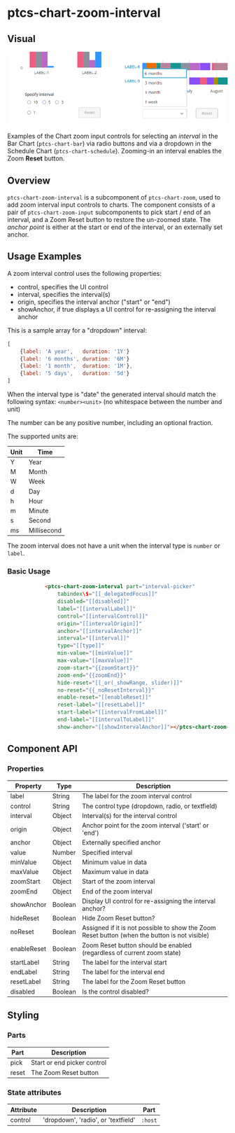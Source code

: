 # ptcs-chart-zoom-interval

## Visual

<img src="../img/ptcs-chart-zoom-input-interval.png" _folder="doc">

Examples of the Chart zoom input controls for selecting an _interval_ in the Bar Chart (`ptcs-chart-bar`) via radio buttons and via a dropdown in the Schedule Chart (`ptcs-chart-schedule`). Zooming-in an interval enables the Zoom **Reset** button.

## Overview

`ptcs-chart-zoom-interval` is a subcomponent of `ptcs-chart-zoom`, used to add zoom interval input controls to charts. The component consists
 of a pair of `ptcs-chart-zoom-input` subcomponents to pick start / end of an interval, and a Zoom Reset button to restore the un-zoomed state.
 The _anchor point_ is either at the start or end of the interval, or an externally set anchor.

## Usage Examples

A zoom interval control uses the following properties:

- control, specifies the UI control
- interval, specifies the interval(s)
- origin, specifies the interval anchor ("start" or "end")
- showAnchor, if true displays a UI control for re-assigning the interval anchor

This is a sample array for a "dropdown" interval:

~~~js
[
    {label: 'A year',   duration: '1Y'}
    {label: '6 months', duration: '6M'}
    {label: '1 month',  duration: '1M'},
    {label: '5 days',   duration: '5d'}
]
~~~

When the interval type is "date" the generated interval should match the following syntax: `<number><unit>` (no whitespace between the number and unit)

The number can be any positive number, including an optional fraction.

The supported units are:

|Unit|Time|
|----|----|
|Y|Year|
|M|Month|
|W|Week|
|d|Day|
|h|Hour|
|m|Minute|
|s|Second|
|ms|Millisecond|

The zoom interval does not have a unit when the interval type is `number` or `label`.


### Basic Usage

```html
            <ptcs-chart-zoom-interval part="interval-picker"
                tabindex\$="[[_delegatedFocus]]"
                disabled="[[disabled]]"
                label="[[intervalLabel]]"
                control="[[intervalControl]]"
                origin="[[intervalOrigin]]"
                anchor="[[intervalAnchor]]"
                interval="[[interval]]"
                type="[[type]]"
                min-value="[[minValue]]"
                max-value="[[maxValue]]"
                zoom-start="{{zoomStart}}"
                zoom-end="{{zoomEnd}}"
                hide-reset="[[_or(_showRange, slider)]]"
                no-reset="{{_noResetInterval}}"
                enable-reset="[[enableReset]]"
                reset-label="[[resetLabel]]"
                start-label="[[intervalFromLabel]]"
                end-label="[[intervalToLabel]]"
                show-anchor="[[showIntervalAnchor]]"></ptcs-chart-zoom-interval>
```


## Component API

### Properties
| Property | Type | Description |
|----------|------|-------------|
|label|String|The label for the zoom interval control |
|control|String|The control type (dropdown, radio, or textfield)|
|interval|Object|Interval(s) for the interval control|
|origin|Object|Anchor point for the zoom interval ('start' or 'end')  |
|anchor|Object|Externally specified anchor|
|value|Number|Specified interval|
|minValue|Object|Minimum value in data |
|maxValue|Object|Maximum value in data |
|zoomStart|Object|Start of the zoom interval |
|zoomEnd|Object|End of the zoom interval |
|showAnchor|Boolean|Display UI control for re-assigning the interval anchor?|
|hideReset|Boolean|Hide Zoom Reset button?|
|noReset|Boolean|Assigned if it is not possible to show the Zoom Reset button (when the button is not visible)|
|enableReset|Boolean|Zoom Reset button should be enabled (regardless of current zoom state)|
|startLabel|String|The label for the interval start|
|endLabel|String|The label for the interval end|
|resetLabel|String|The label for the Zoom Reset button|
|disabled|Boolean|Is the control disabled?|

## Styling

### Parts

| Part | Description |
|-----------|-------------|
|pick|Start or end picker control|
|reset|The Zoom Reset button|

### State attributes

| Attribute | Description | Part |
|-----------|-------------|------|
| control | 'dropdown', 'radio', or 'textfield' |`:host` |
